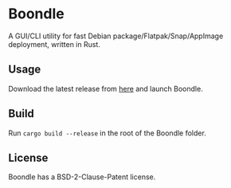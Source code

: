 # Boondle
A GUI/CLI utility for fast Debian package/Flatpak/Snap/AppImage deployment, written in Rust.

## Usage
Download the latest release from [here](https://github.com/luxreduxdelux/boondle/releases) and launch Boondle.

## Build
Run `cargo build --release` in the root of the Boondle folder.

## License
Boondle has a BSD-2-Clause-Patent license.